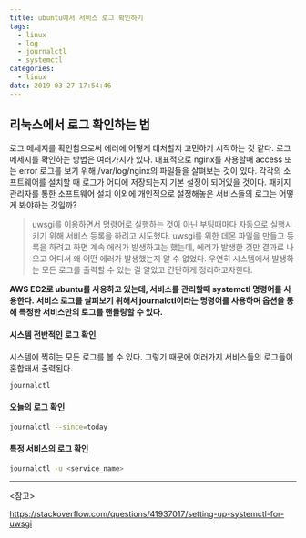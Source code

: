 ```yaml
---
title: ubuntu에서 서비스 로그 확인하기
tags:
  - linux
  - log
  - journalctl
  - systemctl
categories:
  - linux
date: 2019-03-27 17:54:46
---
```


## 리눅스에서 로그 확인하는 법

로그 메세지를 확인함으로써 에러에 어떻게 대처할지 고민하기 시작하는 것 같다. 로그 메세지를 확인하는 방법은 여러가지가 있다. 대표적으로 nginx를 사용할때 access 또는 error 로그를 보기 위해 /var/log/nginx의 파일들을 살펴보는 것이 있다. 각각의 소프트웨어를 설치할 때 로그가 어디에 저장되는지 기본 설정이 되어있을 것이다. 패키지 관리자를 통한 소프트웨어 설치 이외에 개인적으로 설정해놓은 서비스들의 로그는 어떻게 봐야하는 것일까?

> uwsgi를 이용하면서 명령어로 실행하는 것이 아닌 부팅때마다 자동으로 실행시키기 위해 서비스 등록을 하려고 시도했다. uwsgi를 위한 데몬 파일을 만들고 등록을 하려고 하면 계속 에러가 발생하고는 했는데, 에러가 발생한 것만 결과로 나오고 어디서 왜 어떤 에러가 발생했는지 알 수 없었다. 우연히 시스템에서 발생하는 모든 로그를 출력할 수 있는 걸 알았고 간단하게 정리하고자한다.

**AWS EC2로 ubuntu를 사용하고 있는데, 서비스를 관리할때 systemctl 명령어를 사용한다.** **서비스 로그를 살펴보기 위해서 journalctl이라는 명령어를 사용하며 옵션을 통해 특정한 서비스만의 로그를 핸들링할 수 있다.**



#### 시스템 전반적인 로그 확인

시스템에 찍히는 모든 로그를 볼 수 있다. 그렇기 때문에 여러가지 서비스들의 로그들이 혼합돼서 출력된다.

```sh
journalctl
```



#### 오늘의 로그 확인

```sh
journalctl --since=today
```



#### 특정 서비스의 로그 확인

```sh
journalctl -u <service_name>
```



<hr>

<참고>

https://stackoverflow.com/questions/41937017/setting-up-systemctl-for-uwsgi